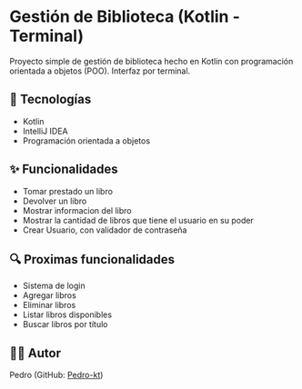 # Gestión de Biblioteca (Kotlin - Terminal)

Proyecto simple de gestión de biblioteca hecho en Kotlin con programación orientada a objetos (POO). Interfaz por terminal.

## 🚀 Tecnologías
- Kotlin
- IntelliJ IDEA
- Programación orientada a objetos

## ✨ Funcionalidades

- Tomar prestado un libro
- Devolver un libro
- Mostrar informacion del libro
- Mostrar la cantidad de libros que tiene el usuario en su poder
- Crear Usuario, con validador de contraseña

## 🔍 Proximas funcionalidades

- Sistema de login
- Agregar libros
- Eliminar libros
- Listar libros disponibles
- Buscar libros por título

## 🧑‍💻 Autor
Pedro (GitHub: [Pedro-kt](https://github.com/Pedro-kt))

